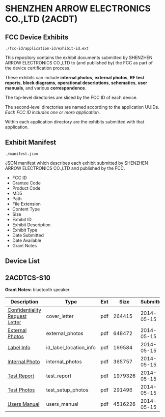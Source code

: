 # SHENZHEN ARROW ELECTRONICS CO.,LTD (2ACDT)
## FCC Device Exhibits

```
./fcc-id/application-id/exhibit-id.ext
```

This repository contains the exhibit documents submitted by SHENZHEN ARROW ELECTRONICS CO.,LTD to (and published by) the FCC as part of the device certification process.

These exhibits can include **internal photos**, **external photos**, **RF test reports**, **block diagrams**, **operational descriptions**, **schematics**, **user manuals**, and various **correspondence**.

The top-level directories are sliced by the FCC ID of each device.

The second-level directories are named according to the application UUIDs. *Each FCC ID includes one or more application.*

Within each application directory are the exhibits submitted with that application. 

## Exhibit Manifest

```
./manifest.json
```

JSON manifest which describes each exhibit submitted by SHENZHEN ARROW ELECTRONICS CO.,LTD and published by the FCC.

- FCC ID
- Grantee Code
- Product Code
- MD5
- Path
- File Extension
- Content Type
- Size
- Exhibit ID
- Exhibit Description
- Exhibit Type
- Date Submitted
- Date Available
- Grant Notes

## Device List
## 2ACDTCS-S10
**Grant Notes:** bluetooth speaker

| Description | Type | Ext | Size | Submitted | Available |
| ----------- | ---- | --- | ---- | --------- | --------- |
| [Confidentiality Request Letter](2ACDTCS-S10/b82f192d87c861f980a648f0987e99ff/2268636.pdf) | cover_letter | pdf | 264415 | 2014-05-15 | 2014-05-15 |
| [External Photos](2ACDTCS-S10/b82f192d87c861f980a648f0987e99ff/2268637.pdf) | external_photos | pdf | 648472 | 2014-05-15 | 2014-05-15 |
| [Label Info](2ACDTCS-S10/b82f192d87c861f980a648f0987e99ff/2268638.pdf) | id_label_location_info | pdf | 169584 | 2014-05-15 | 2014-05-15 |
| [Internal Photo](2ACDTCS-S10/b82f192d87c861f980a648f0987e99ff/2268640.pdf) | internal_photos | pdf | 365757 | 2014-05-15 | 2014-05-15 |
| [Test Report](2ACDTCS-S10/b82f192d87c861f980a648f0987e99ff/2268639.pdf) | test_report | pdf | 1979326 | 2014-05-15 | 2014-05-15 |
| [Test Photos](2ACDTCS-S10/b82f192d87c861f980a648f0987e99ff/2268641.pdf) | test_setup_photos | pdf | 291496 | 2014-05-15 | 2014-05-15 |
| [Users Manual](2ACDTCS-S10/b82f192d87c861f980a648f0987e99ff/2268642.pdf) | users_manual | pdf | 4516226 | 2014-05-15 | 2014-05-15 |
